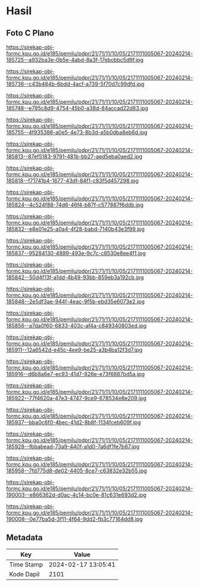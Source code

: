 # Hasil

## Foto C Plano

https://sirekap-obj-formc.kpu.go.id/e185/pemilu/pdpr/21/71/11/10/05/2171111005067-20240214-185725--a932ba3e-0b5e-4abd-8a3f-17ebcbbc5d9f.jpg

https://sirekap-obj-formc.kpu.go.id/e185/pemilu/pdpr/21/71/11/10/05/2171111005067-20240214-185736--c43b484b-6bdd-4acf-a739-5f70d7c99dfd.jpg

https://sirekap-obj-formc.kpu.go.id/e185/pemilu/pdpr/21/71/11/10/05/2171111005067-20240214-185748--e785c8d9-4754-45b0-a38d-84accad22d83.jpg

https://sirekap-obj-formc.kpu.go.id/e185/pemilu/pdpr/21/71/11/10/05/2171111005067-20240214-185755--4f935386-a0e5-4e73-8b3d-a5b0dba8eb6d.jpg

https://sirekap-obj-formc.kpu.go.id/e185/pemilu/pdpr/21/71/11/10/05/2171111005067-20240214-185813--87ef5183-9791-481b-bb27-aed5eba0aed2.jpg

https://sirekap-obj-formc.kpu.go.id/e185/pemilu/pdpr/21/71/11/10/05/2171111005067-20240214-185818--f71741b4-1677-43df-84f1-c83f5d457298.jpg

https://sirekap-obj-formc.kpu.go.id/e185/pemilu/pdpr/21/71/11/10/05/2171111005067-20240214-185824--4c524f88-74d6-46f4-b87f-c577887f6ddb.jpg

https://sirekap-obj-formc.kpu.go.id/e185/pemilu/pdpr/21/71/11/10/05/2171111005067-20240214-185832--e8e01e25-a0a4-4f28-babd-7140b43e3f99.jpg

https://sirekap-obj-formc.kpu.go.id/e185/pemilu/pdpr/21/71/11/10/05/2171111005067-20240214-185837--95284130-4899-493e-9c7c-c8530e8ee4f1.jpg

https://sirekap-obj-formc.kpu.go.id/e185/pemilu/pdpr/21/71/11/10/05/2171111005067-20240214-185842--50d4f13f-a1dd-4b49-93bb-859eb3a192cb.jpg

https://sirekap-obj-formc.kpu.go.id/e185/pemilu/pdpr/21/71/11/10/05/2171111005067-20240214-185848--2e5df3ae-944f-4eac-9f5b-ebd35e6073e2.jpg

https://sirekap-obj-formc.kpu.go.id/e185/pemilu/pdpr/21/71/11/10/05/2171111005067-20240214-185856--a7da0f60-6833-403c-af4a-c849340803ed.jpg

https://sirekap-obj-formc.kpu.go.id/e185/pemilu/pdpr/21/71/11/10/05/2171111005067-20240214-185911--12a6542d-e45c-4ee9-be25-a3b4ba12f3d7.jpg

https://sirekap-obj-formc.kpu.go.id/e185/pemilu/pdpr/21/71/11/10/05/2171111005067-20240214-185916--d6b8a6e7-ec93-41d7-826e-e73f6887bd5a.jpg

https://sirekap-obj-formc.kpu.go.id/e185/pemilu/pdpr/21/71/11/10/05/2171111005067-20240214-185922--77f4620a-47e3-4747-9ce9-678534e8e209.jpg

https://sirekap-obj-formc.kpu.go.id/e185/pemilu/pdpr/21/71/11/10/05/2171111005067-20240214-185937--bba0c6f0-4bec-41d2-8b8f-1134fceb609f.jpg

https://sirekap-obj-formc.kpu.go.id/e185/pemilu/pdpr/21/71/11/10/05/2171111005067-20240214-185928--fbbabead-73a9-440f-a1d0-7a6df1fe7b87.jpg

https://sirekap-obj-formc.kpu.go.id/e185/pemilu/pdpr/21/71/11/10/05/2171111005067-20240214-185958--7fd775d8-de02-4405-8ce7-c63832e32b55.jpg

https://sirekap-obj-formc.kpu.go.id/e185/pemilu/pdpr/21/71/11/10/05/2171111005067-20240214-190003--e866362d-d0ac-4c14-bc0e-81c631e693d2.jpg

https://sirekap-obj-formc.kpu.go.id/e185/pemilu/pdpr/21/71/11/10/05/2171111005067-20240214-190008--0e77ba5d-3f11-4f64-9dd2-fb3c77164dd8.jpg


## Metadata

| Key        | Value               |
| ---------- | ------------------- |
| Time Stamp | 2024-02-17 13:05:41 |
| Kode Dapil | 2101                |




